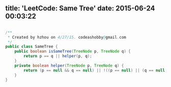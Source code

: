 title: 'LeetCode: Same Tree'
date: 2015-06-24 00:03:22
---
 
```java

/**
 * Created by hzhou on 4/27/15. codeashobby@gmail.com
 */
public class SameTree {
    public boolean isSameTree(TreeNode p, TreeNode q) {
        return p == q || helper(p, q);
    }
    private boolean helper(TreeNode p, TreeNode q) {
        return (p == null && q == null) || !((p == null) || (q == null) || p.val != q.val) && helper(p.left, q.left) && helper(p.right, q.right);
    }
}
```
